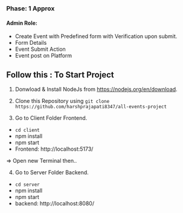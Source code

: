 ### Phase: 1 Approx 
#### Admin Role: 
- Create Event with Predefined form with Verification upon submit. 
- Form Details 
- Event Submit Action 
- Event post on Platform 

## Follow this : To Start Project

1. Donwload & Install NodeJs from https://nodejs.org/en/download.

2. Clone this Repository using 
`git clone https://github.com/harshprajapati8347/all-events-project`

3. Go to Client Folder Frontend. 
- `cd client`
- npm install
- npm start
- Frontend: http://localhost:5173/

=> Open new Terminal then..

4. Go to Server Folder Backend. 
- `cd server`
- npm install
- npm start
- backend: http://localhost:8080/